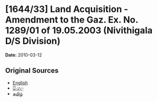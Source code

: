 # [1644/33] Land Acquisition - Amendment to the Gaz. Ex. No. 1289/01 of 19.05.2003 (Nivithigala D/S Division)

**Date:** 2010-03-12

## Original Sources

- [English](https://documents.gov.lk/view/extra-gazettes/2010/3/1644-33_E.pdf)
- [සිංහල](https://documents.gov.lk/view/extra-gazettes/2010/3/1644-33_S.pdf)
- [தமிழ்](https://documents.gov.lk/view/extra-gazettes/2010/3/1644-33_T.pdf)
